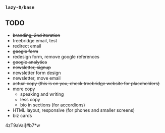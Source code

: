 ### `lazy-8/base`

## TODO

- ~~branding, 2nd iteration~~
- treebridge email, test
- redirect email
- ~~google form~~
- redesign form, remove google references
- ~~google analytics~~
- ~~newsletter, signup~~
- newsletter form design
- newsletter, move email
- ~~actual copy (this is on you, check treebridge website for placeholders)~~
- more copy
   - speaking and writing
   - less copy
   - bio in sections (for accordions)
- HTML layout, responsive (for phones and smaller screens)
- biz cards

4zT9aVai]#b7*w